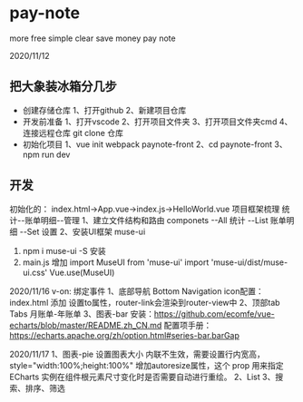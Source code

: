 # pay-note
more free simple clear save money pay note

2020/11/12
## 把大象装冰箱分几步
- 创建存储仓库
1、打开github
2、新建项目仓库
- 开发前准备
1、打开vscode
2、打开项目文件夹
3、打开项目文件夹cmd
4、连接远程仓库 git clone 仓库
- 初始化项目
1、vue init webpack paynote-front
2、cd paynote-front
3、npm run dev
## 开发
初始化的：
index.html->App.vue->index.js->HelloWorld.vue
项目框架梳理
统计--账单明细--管理
1、建立文件结构和路由
  componets
    --All 统计
    --List 账单明细
    --Set 设置
2、安装UI框架 muse-ui
  1) npm i muse-ui -S 安装
  2) main.js 增加
  import MuseUI from 'muse-ui'
  import 'muse-ui/dist/muse-ui.css'
  Vue.use(MuseUI)

2020/11/16
v-on:   绑定事件
1、底部导航 Bottom Navigation
icon配置：index.html 添加
    <link rel="stylesheet" href="https://cdn.bootcss.com/material-design-icons/3.0.1/iconfont/material-icons.css">
设置to属性，router-link会渲染到router-view中
2、顶部tab Tabs
月账单-年账单
3、图表-bar
安装：https://github.com/ecomfe/vue-echarts/blob/master/README.zh_CN.md
配置项手册：https://echarts.apache.org/zh/option.html#series-bar.barGap

2020/11/17
1、图表-pie
设置图表大小
<v-chart :options="barOption" theme="light" style="width:100%;height:100%" autoresize/>
内联不生效，需要设置行内宽高，style="width:100%;height:100%"
增加autoresize属性，这个 prop 用来指定 ECharts 实例在组件根元素尺寸变化时是否需要自动进行重绘。
2、List
3、搜索、排序、筛选
